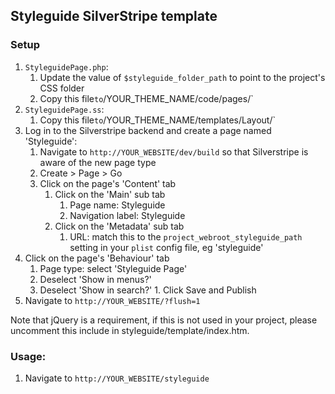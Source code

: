 ## Styleguide SilverStripe template

### Setup

1. `StyleguidePage.php`:
	1. Update the value of `$styleguide_folder_path` to point to the project's CSS folder
	1. Copy this file` to `/YOUR_THEME_NAME/code/pages/`
1. `StyleguidePage.ss`:
	1. Copy this file` to `/YOUR_THEME_NAME/templates/Layout/`
1. Log in to the Silverstripe backend and create a page named 'Styleguide':
	1. Navigate to `http://YOUR_WEBSITE/dev/build` so that Silverstripe is aware of the new page type
	1. Create > Page > Go
	1. Click on the page's 'Content' tab
		1. Click on the 'Main' sub tab
			1. Page name: Styleguide
			1. Navigation label: Styleguide
		1. Click on the 'Metadata' sub tab 
			1. URL: match this to the `project_webroot_styleguide_path` setting in your `plist` config file, eg 'styleguide'
  1. Click on the page's 'Behaviour' tab
		1. Page type: select 'Styleguide Page'
		1. Deselect 'Show in menus?'
		1. Deselect 'Show in search?'
	1. Click Save and Publish
1. Navigate to `http://YOUR_WEBSITE/?flush=1`
	
Note that jQuery is a requirement, if this is not used in your project, please uncomment this include in styleguide/template/index.htm.

### Usage:

1. Navigate to `http://YOUR_WEBSITE/styleguide`
